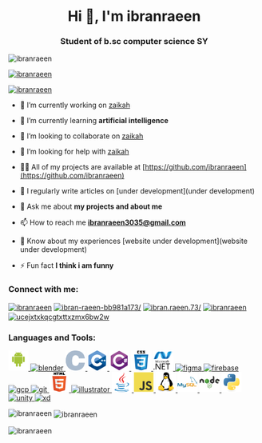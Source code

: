 <!--
**ibranraeen/ibranraeen** is a ✨ _special_ ✨ repository because its `README.md` (this file) appears on your GitHub profile.

Here are some ideas to get you started:

- 🔭 I’m currently working on ...
- 🌱 I’m currently learning ...
- 👯 I’m looking to collaborate on ...
- 🤔 I’m looking for help with ...
- 💬 Ask me about ...
- 📫 How to reach me: ...
- 😄 Pronouns: ...
- ⚡ Fun fact: ...
-->
<h1 align="center">Hi 👋, I'm ibranraeen</h1>
<h3 align="center">Student of b.sc computer science SY</h3>

<p align="left"> <img src="https://komarev.com/ghpvc/?username=ibranraeen&label=Profile%20views&color=0e75b6&style=flat" alt="ibranraeen" /> </p>

<p align="left"> <a href="https://github.com/ryo-ma/github-profile-trophy"><img src="https://github-profile-trophy.vercel.app/?username=ibranraeen" alt="ibranraeen" /></a> </p>

<p align="left"> <a href="https://twitter.com/ibranraeen" target="blank"><img src="https://img.shields.io/twitter/follow/ibranraeen?logo=twitter&style=for-the-badge" alt="ibranraeen" /></a> </p>

- 🔭 I’m currently working on [zaikah](https://www.zaikah.com)

- 🌱 I’m currently learning **artificial intelligence**

- 👯 I’m looking to collaborate on [zaikah](https://www.zaikah.com)

- 🤝 I’m looking for help with [zaikah](https://www.zaikah.com)

- 👨‍💻 All of my projects are available at [https://github.com/ibranraeen](https://github.com/ibranraeen)

- 📝 I regularly write articles on [under development](under development)

- 💬 Ask me about **my projects and about me**

- 📫 How to reach me **ibranraeen3035@gmail.com**

- 📄 Know about my experiences [website under development](website under development)

- ⚡ Fun fact **I think i am funny**

<h3 align="left">Connect with me:</h3>
<p align="left">
<a href="https://twitter.com/ibranraeen" target="blank"><img align="center" src="https://cdn.jsdelivr.net/npm/simple-icons@3.0.1/icons/twitter.svg" alt="ibranraeen" height="30" width="40" /></a>
<a href="https://linkedin.com/in/ibran-raeen-bb981a173/" target="blank"><img align="center" src="https://cdn.jsdelivr.net/npm/simple-icons@3.0.1/icons/linkedin.svg" alt="ibran-raeen-bb981a173/" height="30" width="40" /></a>
<a href="https://fb.com/ibran.raeen.73/" target="blank"><img align="center" src="https://cdn.jsdelivr.net/npm/simple-icons@3.0.1/icons/facebook.svg" alt="ibran.raeen.73/" height="30" width="40" /></a>
<a href="https://instagram.com/ibranraeen" target="blank"><img align="center" src="https://cdn.jsdelivr.net/npm/simple-icons@3.0.1/icons/instagram.svg" alt="ibranraeen" height="30" width="40" /></a>
<a href="https://www.youtube.com/c/ucejxtxkqcgtxttxzmx6bw2w" target="blank"><img align="center" src="https://cdn.jsdelivr.net/npm/simple-icons@3.0.1/icons/youtube.svg" alt="ucejxtxkqcgtxttxzmx6bw2w" height="30" width="40" /></a>
</p>

<h3 align="left">Languages and Tools:</h3>
<p align="left"> <a href="https://developer.android.com" target="_blank"> <img src="https://raw.githubusercontent.com/devicons/devicon/master/icons/android/android-original-wordmark.svg" alt="android" width="40" height="40"/> </a> <a href="https://www.blender.org/" target="_blank"> <img src="https://download.blender.org/branding/community/blender_community_badge_white.svg" alt="blender" width="40" height="40"/> </a> <a href="https://www.cprogramming.com/" target="_blank"> <img src="https://raw.githubusercontent.com/devicons/devicon/master/icons/c/c-original.svg" alt="c" width="40" height="40"/> </a> <a href="https://www.w3schools.com/cpp/" target="_blank"> <img src="https://raw.githubusercontent.com/devicons/devicon/master/icons/cplusplus/cplusplus-original.svg" alt="cplusplus" width="40" height="40"/> </a> <a href="https://www.w3schools.com/cs/" target="_blank"> <img src="https://raw.githubusercontent.com/devicons/devicon/master/icons/csharp/csharp-original.svg" alt="csharp" width="40" height="40"/> </a> <a href="https://www.w3schools.com/css/" target="_blank"> <img src="https://raw.githubusercontent.com/devicons/devicon/master/icons/css3/css3-original-wordmark.svg" alt="css3" width="40" height="40"/> </a> <a href="https://dotnet.microsoft.com/" target="_blank"> <img src="https://raw.githubusercontent.com/devicons/devicon/master/icons/dot-net/dot-net-original-wordmark.svg" alt="dotnet" width="40" height="40"/> </a> <a href="https://www.figma.com/" target="_blank"> <img src="https://www.vectorlogo.zone/logos/figma/figma-icon.svg" alt="figma" width="40" height="40"/> </a> <a href="https://firebase.google.com/" target="_blank"> <img src="https://www.vectorlogo.zone/logos/firebase/firebase-icon.svg" alt="firebase" width="40" height="40"/> </a> <a href="https://cloud.google.com" target="_blank"> <img src="https://www.vectorlogo.zone/logos/google_cloud/google_cloud-icon.svg" alt="gcp" width="40" height="40"/> </a> <a href="https://git-scm.com/" target="_blank"> <img src="https://www.vectorlogo.zone/logos/git-scm/git-scm-icon.svg" alt="git" width="40" height="40"/> </a> <a href="https://www.w3.org/html/" target="_blank"> <img src="https://raw.githubusercontent.com/devicons/devicon/master/icons/html5/html5-original-wordmark.svg" alt="html5" width="40" height="40"/> </a> <a href="https://www.adobe.com/in/products/illustrator.html" target="_blank"> <img src="https://www.vectorlogo.zone/logos/adobe_illustrator/adobe_illustrator-icon.svg" alt="illustrator" width="40" height="40"/> </a> <a href="https://www.java.com" target="_blank"> <img src="https://raw.githubusercontent.com/devicons/devicon/master/icons/java/java-original.svg" alt="java" width="40" height="40"/> </a> <a href="https://developer.mozilla.org/en-US/docs/Web/JavaScript" target="_blank"> <img src="https://raw.githubusercontent.com/devicons/devicon/master/icons/javascript/javascript-original.svg" alt="javascript" width="40" height="40"/> </a> <a href="https://www.linux.org/" target="_blank"> <img src="https://raw.githubusercontent.com/devicons/devicon/master/icons/linux/linux-original.svg" alt="linux" width="40" height="40"/> </a> <a href="https://www.mysql.com/" target="_blank"> <img src="https://raw.githubusercontent.com/devicons/devicon/master/icons/mysql/mysql-original-wordmark.svg" alt="mysql" width="40" height="40"/> </a> <a href="https://nodejs.org" target="_blank"> <img src="https://raw.githubusercontent.com/devicons/devicon/master/icons/nodejs/nodejs-original-wordmark.svg" alt="nodejs" width="40" height="40"/> </a> <a href="https://www.python.org" target="_blank"> <img src="https://raw.githubusercontent.com/devicons/devicon/master/icons/python/python-original.svg" alt="python" width="40" height="40"/> </a> <a href="https://unity.com/" target="_blank"> <img src="https://www.vectorlogo.zone/logos/unity3d/unity3d-icon.svg" alt="unity" width="40" height="40"/> </a> <a href="https://www.adobe.com/products/xd.html" target="_blank"> <img src="https://cdn.worldvectorlogo.com/logos/adobe-xd.svg" alt="xd" width="40" height="40"/> </a> </p>

<p><img align="left" src="https://github-readme-stats.vercel.app/api/top-langs?username=ibranraeen&show_icons=true&locale=en&layout=compact" alt="ibranraeen" /></p>

<p>&nbsp;<img align="center" src="https://github-readme-stats.vercel.app/api?username=ibranraeen&show_icons=true&locale=en" alt="ibranraeen" /></p>

<p><img align="center" src="https://github-readme-streak-stats.herokuapp.com/?user=ibranraeen&" alt="ibranraeen" /></p>
